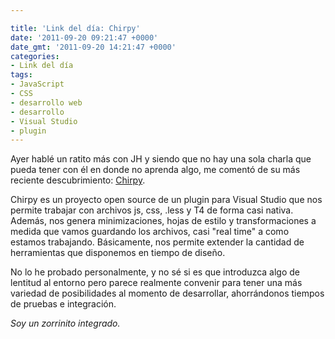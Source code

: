 ```yaml
---

title: 'Link del día: Chirpy'
date: '2011-09-20 09:21:47 +0000'
date_gmt: '2011-09-20 14:21:47 +0000'
categories:
- Link del día
tags:
- JavaScript
- CSS
- desarrollo web
- desarrollo
- Visual Studio
- plugin
---
```


Ayer hablé un ratito más con JH y siendo que no hay una sola charla que pueda tener con él en donde no aprenda algo, me comentó de su más reciente descubrimiento: [Chirpy](http://chirpy.codeplex.com/).

Chirpy es un proyecto open source de un plugin para Visual Studio que nos permite trabajar con archivos js, css, .less y T4 de forma casi nativa. Además, nos genera minimizaciones, hojas de estilo y transformaciones a medida que vamos guardando los archivos, casi "real time" a como estamos trabajando. Básicamente, nos permite extender la cantidad de herramientas que disponemos en tiempo de diseño.

No lo he probado personalmente, y no sé si es que introduzca algo de lentitud al entorno pero parece realmente convenir para tener una más variedad de posibilidades al momento de desarrollar, ahorrándonos tiempos de pruebas e integración.

_Soy un zorrinito integrado._
